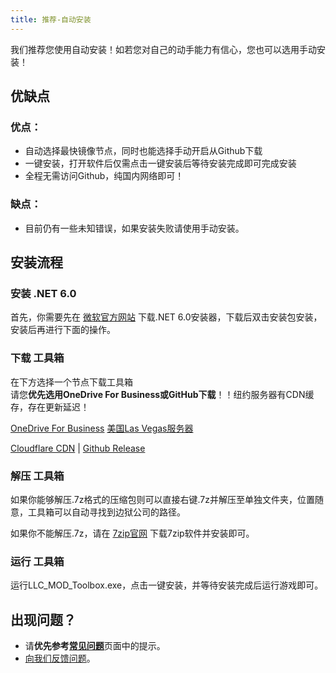 ```yaml
---
title: 推荐-自动安装
---
```


我们推荐您使用自动安装！如若您对自己的动手能力有信心，您也可以选用手动安装！

## 优缺点

### 优点：

- 自动选择最快镜像节点，同时也能选择手动开启从Github下载
- 一键安装，打开软件后仅需点击一键安装后等待安装完成即可完成安装
- 全程无需访问Github，纯国内网络即可！

### 缺点：

- 目前仍有一些未知错误，如果安装失败请使用手动安装。

## 安装流程

### 安装 .NET 6.0

首先，你需要先在 [微软官方网站](https://dotnet.microsoft.com/zh-cn/download/dotnet/thank-you/sdk-6.0.408-windows-x64-installer) 下载.NET 6.0安装器，下载后双击安装包安装，安装后再进行下面的操作。

### 下载 工具箱

在下方选择一个节点下载工具箱  
请您**优先选用OneDrive For Business或GitHub下载**！！纽约服务器有CDN缓存，存在更新延迟！

<a href="https://dl.determination.top/files/LocalizeLimbusModInstaller.7z" class="buttonDownload">OneDrive For Business</a> <a href="https://llc.determination.top/files/LocalizeLimbusModInstaller.7z" class="buttonDownload">美国Las Vegas服务器</a>

[Cloudflare CDN](https://limbus.determination.top/files/LocalizeLimbusModInstaller.7z) | [Github Release](https://github.com/LocalizeLimbusCompany/LLC_MOD_Toolbox/releases/latest)

### 解压 工具箱

如果你能够解压.7z格式的压缩包则可以直接右键.7z并解压至单独文件夹，位置随意，工具箱可以自动寻找到边狱公司的路径。

如果你不能解压.7z，请在 [7zip官网](https://7-zip.org/a/7z2301-x64.exe) 下载7zip软件并安装即可。

### 运行 工具箱

运行LLC_MOD_Toolbox.exe，点击一键安装，并等待安装完成后运行游戏即可。

## 出现问题？
- 请**优先参考**[**常见问题**](https://www.zeroasso.top/docs/question)页面中的提示。
- [向我们反馈问题](/docs/callus)。
